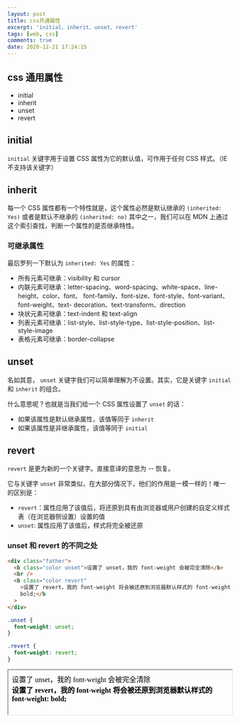 ```yaml
---
layout: post
title: css共通属性
excerpt: 'initial、inherit、unset、revert'
tags: [web, css]
comments: true
date: 2020-12-21 17:24:15
---
```


## css 通用属性

- initial
- inherit
- unset
- revert

## initial

`initial` 关键字用于设置 CSS 属性为它的默认值，可作用于任何 CSS 样式。（IE 不支持该关键字）

## inherit

每一个 CSS 属性都有一个特性就是，这个属性必然是默认继承的 `(inherited: Yes)` 或者是默认不继承的 `(inherited: no)` 其中之一，我们可以在 MDN 上通过这个索引查找，判断一个属性的是否继承特性。

### 可继承属性

最后罗列一下默认为 `inherited: Yes` 的属性：

- 所有元素可继承：visibility 和 cursor
- 内联元素可继承：letter-spacing、word-spacing、white-space、line-height、color、font、 font-family、font-size、font-style、font-variant、font-weight、text- decoration、text-transform、direction
- 块状元素可继承：text-indent 和 text-align
- 列表元素可继承：list-style、list-style-type、list-style-position、list-style-image
- 表格元素可继承：border-collapse

## unset

名如其意， `unset` 关键字我们可以简单理解为不设置。其实，它是关键字 `initial` 和 `inherit` 的组合。

什么意思呢？也就是当我们给一个 CSS 属性设置了 `unset` 的话：

- 如果该属性是默认继承属性，该值等同于 `inherit`
- 如果该属性是非继承属性，该值等同于 `initial`

## revert

`revert` 是更为新的一个关键字。直接意译的意思为 -- 恢复。

它与关键字 `unset` 非常类似，在大部分情况下，他们的作用是一模一样的！唯一的区别是：

- `revert`：属性应用了该值后，将还原到具有由浏览器或用户创建的自定义样式表（在浏览器侧设置）设置的值
- `unset`: 属性应用了该值后，样式将完全被还原

### unset 和 revert 的不同之处

```html
<div class="father">
  <b class="color unset">设置了 unset，我的 font-weight 会被完全清除</b>
  <br />
  <b class="color revert"
    >设置了 revert，我的 font-weight 将会被还原到浏览器默认样式的 font-weight:
    bold;</b
  >
</div>
```

```css
.unset {
  font-weight: unset;
}

.revert {
  font-weight: revert;
}
```

<iframe width="100%" height="100px" srcdoc="
<style type='text/css'>
.unset {
  font-weight: unset;
}
.revert {
  font-weight: revert;
}
</style>
<div class='father'>
  <b class='color unset'>设置了 unset，我的 font-weight 会被完全清除</b>
  <br />
  <b class='color revert'
    >设置了 revert，我的 font-weight 将会被还原到浏览器默认样式的 font-weight:
    bold;</b
  >
</div>
">
</iframe>
